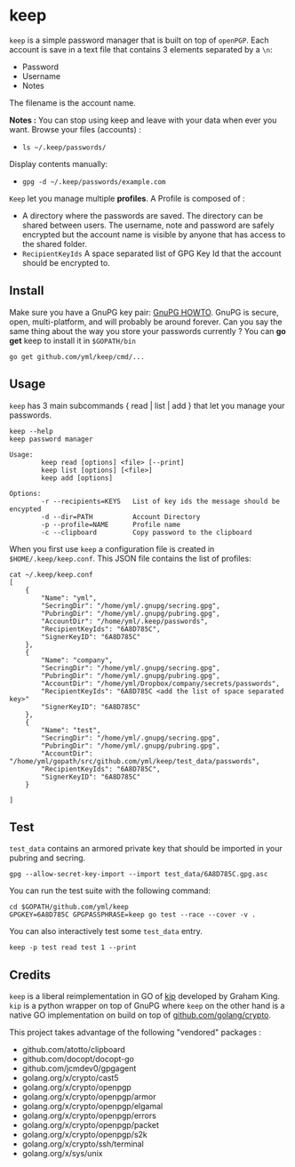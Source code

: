 # keep

`keep` is a simple password manager that is built on top of `openPGP`. Each account is save in a text file that contains 3 elements separated by a `\n`:

* Password
* Username
* Notes

The filename is the account name.

**Notes :**
You can stop using keep and leave with your data when ever you want.
Browse your files (accounts) :

* `ls ~/.keep/passwords/`

Display contents manually:

* `gpg -d ~/.keep/passwords/example.com`


`Keep` let you manage multiple **profiles**. A Profile is composed of :

* A directory where the passwords are saved. The directory can be shared between users. The username, note and password are safely encrypted but the account name is visible by anyone that has access to the shared folder.
* `RecipientKeyIds` A space separated list of GPG Key Id that the account should be encrypted to.

## Install

Make sure you have a GnuPG key pair: [GnuPG HOWTO](https://help.ubuntu.com/community/GnuPrivacyGuardHowto). GnuPG is secure, open, multi-platform, and will probably be around forever. Can you say the same thing about the way you store your passwords currently ?
You can **go get** keep to install it in `$GOPATH/bin`

```
go get github.com/yml/keep/cmd/...
```

## Usage

`keep` has 3 main subcommands { read | list | add } that let you manage your passwords.

```
keep --help
keep password manager

Usage:
        keep read [options] <file> [--print]
        keep list [options] [<file>]
        keep add [options]

Options:
        -r --recipients=KEYS   List of key ids the message should be encypted
        -d --dir=PATH          Account Directory
        -p --profile=NAME      Profile name
        -c --clipboard         Copy password to the clipboard

```

When you first use `keep` a configuration file is created in `$HOME/.keep/keep.conf`. This JSON file contains the list of profiles:

```
cat ~/.keep/keep.conf
[
    {
        "Name": "yml",
        "SecringDir": "/home/yml/.gnupg/secring.gpg",
        "PubringDir": "/home/yml/.gnupg/pubring.gpg",
        "AccountDir": "/home/yml/.keep/passwords",
        "RecipientKeyIds": "6A8D785C",
        "SignerKeyID": "6A8D785C"
    },
    {
        "Name": "company",
        "SecringDir": "/home/yml/.gnupg/secring.gpg",
        "PubringDir": "/home/yml/.gnupg/pubring.gpg",
        "AccountDir": "/home/yml/Dropbox/company/secrets/passwords",
        "RecipientKeyIds": "6A8D785C <add the list of space separated key>"
        "SignerKeyID": "6A8D785C"
    },
    {
        "Name": "test",
        "SecringDir": "/home/yml/.gnupg/secring.gpg",
        "PubringDir": "/home/yml/.gnupg/pubring.gpg",
        "AccountDir": "/home/yml/gopath/src/github.com/yml/keep/test_data/passwords",
        "RecipientKeyIds": "6A8D785C",
        "SignerKeyID": "6A8D785C"
    }

]
```

## Test

`test_data` contains an armored private key that should be imported in your pubring and secring.

```
gpg --allow-secret-key-import --import test_data/6A8D785C.gpg.asc
```

You can run the test suite with the following command:

```
cd $GOPATH/github.com/yml/keep
GPGKEY=6A8D785C GPGPASSPHRASE=keep go test --race --cover -v .
```

You can also interactively test some `test_data` entry.

```
keep -p test read test 1 --print
```

## Credits

`keep` is a liberal reimplementation in GO of [kip](https://github.com/grahamking/kip) developed by Graham King. `kip` is a python wrapper on top of GnuPG where `keep` on the other hand is a native GO implementation on build on top of [github.com/golang/crypto](https://github.com/golang/crypto/).

This project takes advantage of the following "vendored" packages :

*  github.com/atotto/clipboard
*  github.com/docopt/docopt-go
*  github.com/jcmdev0/gpgagent
*  golang.org/x/crypto/cast5
*  golang.org/x/crypto/openpgp
*  golang.org/x/crypto/openpgp/armor
*  golang.org/x/crypto/openpgp/elgamal
*  golang.org/x/crypto/openpgp/errors
*  golang.org/x/crypto/openpgp/packet
*  golang.org/x/crypto/openpgp/s2k
*  golang.org/x/crypto/ssh/terminal
*  golang.org/x/sys/unix

